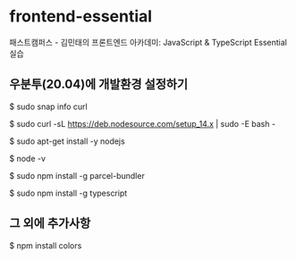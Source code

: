 # frontend-essential
패스트캠퍼스 - 김민태의 프론트엔드 아카데미: JavaScript &amp; TypeScript Essential 실습


## 우분투(20.04)에 개발환경 설정하기
$ sudo snap info curl

$ sudo curl -sL https://deb.nodesource.com/setup_14.x | sudo -E bash -

$ sudo apt-get install -y nodejs

$ node -v

$ sudo npm install -g parcel-bundler

$ sudo npm install -g typescript


## 그 외에 추가사항
$ npm install colors
